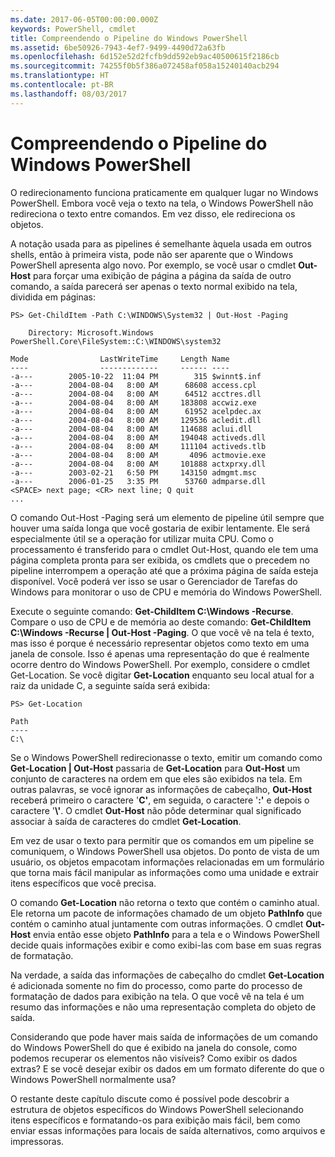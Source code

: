 ```yaml
---
ms.date: 2017-06-05T00:00:00.000Z
keywords: PowerShell, cmdlet
title: Compreendendo o Pipeline do Windows PowerShell
ms.assetid: 6be50926-7943-4ef7-9499-4490d72a63fb
ms.openlocfilehash: 6d152e52d2fcfb9dd592eb9ac40500615f2186cb
ms.sourcegitcommit: 74255f0b5f386a072458af058a15240140acb294
ms.translationtype: HT
ms.contentlocale: pt-BR
ms.lasthandoff: 08/03/2017
---
```

# <a name="understanding-the-windows-powershell-pipeline"></a>Compreendendo o Pipeline do Windows PowerShell
O redirecionamento funciona praticamente em qualquer lugar no Windows PowerShell. Embora você veja o texto na tela, o Windows PowerShell não redireciona o texto entre comandos. Em vez disso, ele redireciona os objetos.

A notação usada para as pipelines é semelhante àquela usada em outros shells, então à primeira vista, pode não ser aparente que o Windows PowerShell apresenta algo novo. Por exemplo, se você usar o cmdlet **Out-Host** para forçar uma exibição de página a página da saída de outro comando, a saída parecerá ser apenas o texto normal exibido na tela, dividida em páginas:

```
PS> Get-ChildItem -Path C:\WINDOWS\System32 | Out-Host -Paging

    Directory: Microsoft.Windows PowerShell.Core\FileSystem::C:\WINDOWS\system32

Mode                LastWriteTime     Length Name
----                -------------     ------ ----
-a---        2005-10-22  11:04 PM        315 $winnt$.inf
-a---        2004-08-04   8:00 AM      68608 access.cpl
-a---        2004-08-04   8:00 AM      64512 acctres.dll
-a---        2004-08-04   8:00 AM     183808 accwiz.exe
-a---        2004-08-04   8:00 AM      61952 acelpdec.ax
-a---        2004-08-04   8:00 AM     129536 acledit.dll
-a---        2004-08-04   8:00 AM     114688 aclui.dll
-a---        2004-08-04   8:00 AM     194048 activeds.dll
-a---        2004-08-04   8:00 AM     111104 activeds.tlb
-a---        2004-08-04   8:00 AM       4096 actmovie.exe
-a---        2004-08-04   8:00 AM     101888 actxprxy.dll
-a---        2003-02-21   6:50 PM     143150 admgmt.msc
-a---        2006-01-25   3:35 PM      53760 admparse.dll
<SPACE> next page; <CR> next line; Q quit
...
```

O comando Out-Host -Paging será um elemento de pipeline útil sempre que houver uma saída longa que você gostaria de exibir lentamente. Ele será especialmente útil se a operação for utilizar muita CPU. Como o processamento é transferido para o cmdlet Out-Host, quando ele tem uma página completa pronta para ser exibida, os cmdlets que o precedem no pipeline interrompem a operação até que a próxima página de saída esteja disponível. Você poderá ver isso se usar o Gerenciador de Tarefas do Windows para monitorar o uso de CPU e memória do Windows PowerShell.

Execute o seguinte comando: **Get-ChildItem C:\\Windows -Recurse**. Compare o uso de CPU e de memória ao deste comando: **Get-ChildItem C:\\Windows -Recurse | Out-Host -Paging**. O que você vê na tela é texto, mas isso é porque é necessário representar objetos como texto em uma janela de console. Isso é apenas uma representação do que é realmente ocorre dentro do Windows PowerShell. Por exemplo, considere o cmdlet Get-Location. Se você digitar **Get-Location** enquanto seu local atual for a raiz da unidade C, a seguinte saída será exibida:

```
PS> Get-Location

Path
----
C:\
```

Se o Windows PowerShell redirecionasse o texto, emitir um comando como **Get-Location | Out-Host** passaria de **Get-Location** para **Out-Host** um conjunto de caracteres na ordem em que eles são exibidos na tela. Em outras palavras, se você ignorar as informações de cabeçalho, **Out-Host** receberá primeiro o caractere '**C'**, em seguida, o caractere '**:'** e depois o caractere '**\\'**. O cmdlet **Out-Host** não pôde determinar qual significado associar à saída de caracteres do cmdlet **Get-Location**.

Em vez de usar o texto para permitir que os comandos em um pipeline se comuniquem, o Windows PowerShell usa objetos. Do ponto de vista de um usuário, os objetos empacotam informações relacionadas em um formulário que torna mais fácil manipular as informações como uma unidade e extrair itens específicos que você precisa.

O comando **Get-Location** não retorna o texto que contém o caminho atual. Ele retorna um pacote de informações chamado de um objeto **PathInfo** que contém o caminho atual juntamente com outras informações. O cmdlet **Out-Host** envia então esse objeto **PathInfo** para a tela e o Windows PowerShell decide quais informações exibir e como exibi-las com base em suas regras de formatação.

Na verdade, a saída das informações de cabeçalho do cmdlet **Get-Location** é adicionada somente no fim do processo, como parte do processo de formatação de dados para exibição na tela. O que você vê na tela é um resumo das informações e não uma representação completa do objeto de saída.

Considerando que pode haver mais saída de informações de um comando do Windows PowerShell do que é exibido na janela do console, como podemos recuperar os elementos não visíveis? Como exibir os dados extras? E se você desejar exibir os dados em um formato diferente do que o Windows PowerShell normalmente usa?

O restante deste capítulo discute como é possível pode descobrir a estrutura de objetos específicos do Windows PowerShell selecionando itens específicos e formatando-os para exibição mais fácil, bem como enviar essas informações para locais de saída alternativos, como arquivos e impressoras.

